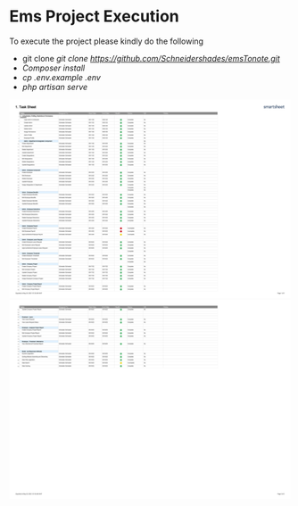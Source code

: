 # Ems Project Execution

To execute the project please kindly do the following

- git clone *git clone https://github.com/Schneidershades/emsTonote.git*
- *Composer install*
- *cp .env.example .env* 
- *php artisan serve*

<img src="public/0001.jpg" alt="License">
<img src="public/0002.jpg" alt="License">